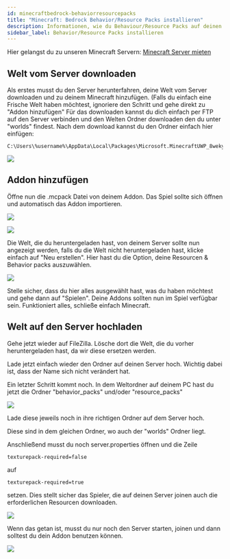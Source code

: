 ```yaml
---
id: minecraftbedrock-behaviorresourcepacks
title: "Minecraft: Bedrock Behavior/Resource Packs installieren"
description: Informationen, wie du Behaviour/Resource Packs auf deinen Minecraft Bedrock Server von ZAP-Hosting installieren kannst - ZAP-Hosting.com Dokumentation
sidebar_label: Behavior/Resource Packs installieren
---
```


Hier gelangst du zu unseren Minecraft Servern: [Minecraft Server mieten](https://zap-hosting.com/de/minecraft-server-mieten/)

## Welt vom Server downloaden

Als erstes musst du den Server herunterfahren, deine Welt vom Server downloaden und zu deinem Minecraft hinzufügen.
(Falls du einfach eine Frische Welt haben möchtest, ignoriere den Schritt und gehe direkt zu "Addon hinzufügen"
Für das downloaden kannst du dich einfach per FTP auf den Server verbinden und den Welten Ordner downloaden den du unter "worlds" findest.
Nach dem download kannst du den Ordner einfach hier einfügen:

```
C:\Users\%username%\AppData\Local\Packages\Microsoft.MinecraftUWP_8wekyb3d8bbwe\LocalState\games\com.mojang\minecraftWorlds
```

![](https://screensaver01.zap-hosting.com/index.php/s/NzTt3KAAYE75q5c/preview)

## Addon hinzufügen
Öffne nun die .mcpack Datei von deinem Addon. Das Spiel sollte sich öffnen und automatisch das Addon importieren.

![](https://screensaver01.zap-hosting.com/index.php/s/sqArcir3gsEmi5c/preview)

![](https://screensaver01.zap-hosting.com/index.php/s/fkZBGKf3obsEkPk/preview)

Die Welt, die du heruntergeladen hast, von deinem Server sollte nun angezeigt werden, falls du die Welt nicht heruntergeladen hast, klicke einfach auf "Neu erstellen". Hier hast du die Option, deine Resourcen & Behavior packs auszuwählen.

![](https://screensaver01.zap-hosting.com/index.php/s/SzDbFoJQK37okye/preview)

Stelle sicher, dass du hier alles ausgewählt hast, was du haben möchtest und gehe dann auf "Spielen".
Deine Addons sollten nun im Spiel verfügbar sein. Funktioniert alles, schließe einfach Minecraft.

## Welt auf den Server hochladen

Gehe jetzt wieder auf FileZilla. Lösche dort die Welt, die du vorher heruntergeladen hast, da wir diese ersetzen werden.

Lade jetzt einfach wieder den Ordner auf deinen Server hoch. Wichtig dabei ist, dass der Name sich nicht verändert hat.

Ein letzter Schritt kommt noch. In dem Weltordner auf deinem PC hast du jetzt die Ordner "behavior_packs" und/oder "resource_packs"

![](https://screensaver01.zap-hosting.com/index.php/s/yxCQswKxbGMXCqC/preview)

Lade diese jeweils noch in ihre richtigen Ordner auf dem Server hoch.

Diese sind in dem gleichen Ordner, wo auch der "worlds" Ordner liegt.

Anschließend musst du noch server.properties öffnen und die Zeile

```
texturepack-required=false
```

auf

```
texturepack-required=true
```

setzen. Dies stellt sicher das Spieler, die auf deinen Server joinen auch die erforderlichen Resourcen downloaden.

![](https://screensaver01.zap-hosting.com/index.php/s/5DWLKKkPgSJSFsE/preview)

Wenn das getan ist, musst du nur noch den Server starten, joinen und dann solltest du dein Addon benutzen können.

![](https://screensaver01.zap-hosting.com/index.php/s/R8FtE4MSB9RognC/preview)
